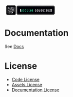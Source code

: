 ![banner](.github/assets/github_banner.png)

# Documentation
See [Docs](.docs/)

# License
+ [Code License](LICENSE)
+ [Assets License](textures/LICENSE)
+ [Documentation License](.docs/LICENSE)

